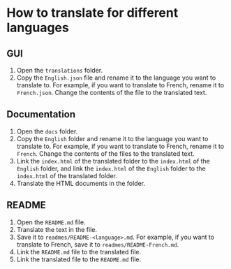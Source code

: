 # How to translate for different languages

## GUI

1. Open the `translations` folder.
2. Copy the `English.json` file and rename it to the language you want to translate to. For example, if you want to translate to French, rename it to `French.json`. Change the contents of the file to the translated text.

## Documentation

1. Open the `docs` folder.
2. Copy the `English` folder and rename it to the language you want to translate to. For example, if you want to translate to French, rename it to `French`. Change the contents of the files to the translated text.
3. Link the `index.html` of the translated folder to the `index.html` of the `English` folder, and link the `index.html` of the `English` folder to the `index.html` of the translated folder.
4. Translate the HTML documents in the folder.

## README

1. Open the `README.md` file.
2. Translate the text in the file.
3. Save it to `readmes/README-<language>.md`. For example, if you want to translate to French, save it to `readmes/README-French.md`.
4. Link the `README.md` file to the translated file.
5. Link the translated file to the `README.md` file.